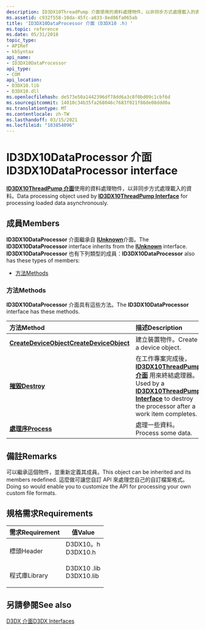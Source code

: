 ```yaml
---
description: ID3DX10ThreadPump 介面使用的資料處理物件，以非同步方式處理載入的資料。
ms.assetid: c932f558-10da-45fc-a833-8ed86fa065ab
title: 'ID3DX10DataProcessor 介面 (D3DX10 .h) '
ms.topic: reference
ms.date: 05/31/2018
topic_type:
- APIRef
- kbSyntax
api_name:
- ID3DX10DataProcessor
api_type:
- COM
api_location:
- D3DX10.lib
- D3DX10.dll
ms.openlocfilehash: de573e50a1442396df78dd6a3c8f0bd09c1cbf6d
ms.sourcegitcommit: 14010c34b35fa268046c7683f021f86de08ddd0a
ms.translationtype: MT
ms.contentlocale: zh-TW
ms.lasthandoff: 03/15/2021
ms.locfileid: "103854096"
---
```

# <a name="id3dx10dataprocessor-interface"></a><span data-ttu-id="7fc70-103">ID3DX10DataProcessor 介面</span><span class="sxs-lookup"><span data-stu-id="7fc70-103">ID3DX10DataProcessor interface</span></span>

<span data-ttu-id="7fc70-104">[**ID3DX10ThreadPump 介面**](id3dx10threadpump.md)使用的資料處理物件，以非同步方式處理載入的資料。</span><span class="sxs-lookup"><span data-stu-id="7fc70-104">Data processing object used by [**ID3DX10ThreadPump Interface**](id3dx10threadpump.md) for processing loaded data asynchronously.</span></span>

## <a name="members"></a><span data-ttu-id="7fc70-105">成員</span><span class="sxs-lookup"><span data-stu-id="7fc70-105">Members</span></span>

<span data-ttu-id="7fc70-106">**ID3DX10DataProcessor** 介面繼承自 [**IUnknown**](/windows/win32/api/unknwn/nn-unknwn-iunknown)介面。</span><span class="sxs-lookup"><span data-stu-id="7fc70-106">The **ID3DX10DataProcessor** interface inherits from the [**IUnknown**](/windows/win32/api/unknwn/nn-unknwn-iunknown) interface.</span></span> <span data-ttu-id="7fc70-107">**ID3DX10DataProcessor** 也有下列類型的成員：</span><span class="sxs-lookup"><span data-stu-id="7fc70-107">**ID3DX10DataProcessor** also has these types of members:</span></span>

-   [<span data-ttu-id="7fc70-108">方法</span><span class="sxs-lookup"><span data-stu-id="7fc70-108">Methods</span></span>](#methods)

### <a name="methods"></a><span data-ttu-id="7fc70-109">方法</span><span class="sxs-lookup"><span data-stu-id="7fc70-109">Methods</span></span>

<span data-ttu-id="7fc70-110">**ID3DX10DataProcessor** 介面具有這些方法。</span><span class="sxs-lookup"><span data-stu-id="7fc70-110">The **ID3DX10DataProcessor** interface has these methods.</span></span>



| <span data-ttu-id="7fc70-111">方法</span><span class="sxs-lookup"><span data-stu-id="7fc70-111">Method</span></span>                                                                | <span data-ttu-id="7fc70-112">描述</span><span class="sxs-lookup"><span data-stu-id="7fc70-112">Description</span></span>                                                                                                                         |
|:----------------------------------------------------------------------|:------------------------------------------------------------------------------------------------------------------------------------|
| [<span data-ttu-id="7fc70-113">**CreateDeviceObject**</span><span class="sxs-lookup"><span data-stu-id="7fc70-113">**CreateDeviceObject**</span></span>](id3dx10dataprocessor-createdeviceobject.md) | <span data-ttu-id="7fc70-114">建立裝置物件。</span><span class="sxs-lookup"><span data-stu-id="7fc70-114">Create a device object.</span></span><br/>                                                                                                  |
| [<span data-ttu-id="7fc70-115">**摧毀**</span><span class="sxs-lookup"><span data-stu-id="7fc70-115">**Destroy**</span></span>](id3dx10dataprocessor-destroy.md)                       | <span data-ttu-id="7fc70-116">在工作專案完成後， [**ID3DX10ThreadPump 介面**](id3dx10threadpump.md) 用來終結處理器。</span><span class="sxs-lookup"><span data-stu-id="7fc70-116">Used by a [**ID3DX10ThreadPump Interface**](id3dx10threadpump.md) to destroy the processor after a work item completes.</span></span><br/> |
| [<span data-ttu-id="7fc70-117">**處理序**</span><span class="sxs-lookup"><span data-stu-id="7fc70-117">**Process**</span></span>](id3dx10dataprocessor-process.md)                       | <span data-ttu-id="7fc70-118">處理一些資料。</span><span class="sxs-lookup"><span data-stu-id="7fc70-118">Process some data.</span></span><br/>                                                                                                       |



 

## <a name="remarks"></a><span data-ttu-id="7fc70-119">備註</span><span class="sxs-lookup"><span data-stu-id="7fc70-119">Remarks</span></span>

<span data-ttu-id="7fc70-120">可以繼承這個物件，並重新定義其成員。</span><span class="sxs-lookup"><span data-stu-id="7fc70-120">This object can be inherited and its members redefined.</span></span> <span data-ttu-id="7fc70-121">這麼做可讓您自訂 API 來處理您自己的自訂檔案格式。</span><span class="sxs-lookup"><span data-stu-id="7fc70-121">Doing so would enable you to customize the API for processing your own custom file formats.</span></span>

## <a name="requirements"></a><span data-ttu-id="7fc70-122">規格需求</span><span class="sxs-lookup"><span data-stu-id="7fc70-122">Requirements</span></span>



| <span data-ttu-id="7fc70-123">需求</span><span class="sxs-lookup"><span data-stu-id="7fc70-123">Requirement</span></span> | <span data-ttu-id="7fc70-124">值</span><span class="sxs-lookup"><span data-stu-id="7fc70-124">Value</span></span> |
|--------------------|---------------------------------------------------------------------------------------|
| <span data-ttu-id="7fc70-125">標頭</span><span class="sxs-lookup"><span data-stu-id="7fc70-125">Header</span></span><br/>  | <dl> <span data-ttu-id="7fc70-126"><dt>D3DX10。h</dt></span><span class="sxs-lookup"><span data-stu-id="7fc70-126"><dt>D3DX10.h</dt></span></span> </dl>   |
| <span data-ttu-id="7fc70-127">程式庫</span><span class="sxs-lookup"><span data-stu-id="7fc70-127">Library</span></span><br/> | <dl> <span data-ttu-id="7fc70-128"><dt>D3DX10 .lib</dt></span><span class="sxs-lookup"><span data-stu-id="7fc70-128"><dt>D3DX10.lib</dt></span></span> </dl> |



## <a name="see-also"></a><span data-ttu-id="7fc70-129">另請參閱</span><span class="sxs-lookup"><span data-stu-id="7fc70-129">See also</span></span>

<dl> <dt>

[<span data-ttu-id="7fc70-130">D3DX 介面</span><span class="sxs-lookup"><span data-stu-id="7fc70-130">D3DX Interfaces</span></span>](d3d10-graphics-reference-d3dx10-interfaces.md)
</dt> </dl>

 

 
